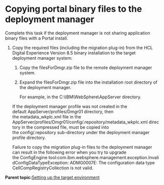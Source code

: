 # Copying portal binary files to the deployment manager

Complete this task if the deployment manager is not sharing application binary files with a Portal install.

1.  Copy the required files \(including the migration plug-in\) from the HCL Digital Experience Version 8.5 binary installation to the target deployment manager system:

    1.  Copy the filesForDmgr.zip file to the remote deployment manager system.

    2.  Expand the filesForDmgr.zip file into the installation root directory of the deployment manager. 

        For example, in the C:\\IBM\\WebSphere\\AppServer directory.

    If the deployment manager profile was not created in the default AppServer/profiles/Dmgr01 directory, then the metadata\_wkplc.xml file in the AppServer/profiles/Dmgr01/config/.repository/metadata\_wkplc.xml directory in the compressed file, must be copied into the config/.repository sub-directory under the deployment manager profile directory.

    Failure to copy the migration plug-in files to the deployment manager can result in the following error when you try to upgrade the ConfigEngine tool:com.ibm.websphere.management.exception.InvalidConfigDataTypeException: ADMG0007E: The configuration data type CellCompRegistryCollection is not valid.


**Parent topic:**[Setting up the target environment](../migrate/setting_up_the_target_environment.md)

